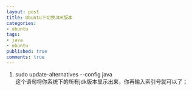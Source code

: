 ```yaml
---
layout: post
title: Ubuntu下切换JDK版本
categories:
- ubuntu
tags:
- java
- ubuntu
published: true
comments: true
---
```

<p>
<ol>
	<li>sudo update-alternatives --config java<br />
这个语句将你系统下的所有jdk版本显示出来，你再输入索引号就可以了；</li>
</ol></p>
